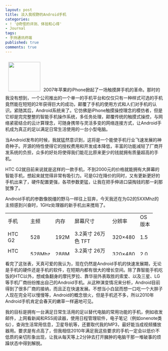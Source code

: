 ```yaml
---
layout: post
title: 淡入我视野的Android手机
categories:
- ! '@奇怪的评测、体验和心得'
- Journal
tags:
- 手持通讯终端
published: true
comments: true
---
```

<p><a rel="attachment wp-att-537" href="http://dynamii.tk/?attachment_id=537"><img class="alignright size-medium wp-image-537" style="margin: 10px;" title="android标志" src="http://trowa.org/wp-content/media/2010/01/android-300x277.jpg" alt="" width="102" height="94" /></a>2007年苹果的iPhone掀起了一场触摸屏手机的革命。那时的我没有想到，一个公司推出的一个单一的手机平台和仅仅只有一种样式可选的手机竟然能在短短的2年获得巨大的成功，颠覆了手机的使用方式和人们对手机的认识。紧随其后，Android系统来了。它仿佛是iPhone触摸操控理念的模仿者，但是它却是完完整整的智能手机操作系统，多任务处理，颠覆传统的触摸式操控，与网络紧密结合的云计算理念，可随身携带与灵活多变的网络连接方式，让Android手机成为真正的足以满足日常生活使用的一台小型电脑。</p>

<p>当Android发布的时候，我就猛然意识到，这将是一个能使手机行业飞速发展的神奇种子。开源的特性使得它的授权费用和开发成本降低，丰富的功能减轻了厂商开发系统的负担，众多的好处将使得我们能花比原来更少的钱就拥有质量超高的手机。</p>

<p>HTC G2就目前来说就是这样的一款手机，不到2000元的价格就能拥有大屏幕的智能手机，想起来就觉得非常有吸引力。可是G2在降价的同时，又有更新更好的手机出来了，硬件配置更强，各项参数更猛，让我在把手伸进口袋掏钱的那一刹那犹豫了。</p>

<p>Android手机的参数像脱缰的野马一样往上狂奔，今天我还在为G2的5XXMhz的主频感到兴奋时，1GHz处理器的新手机出来搅局了。
<table style="border: 0pt solid #000000; width: 472px; height: 135px;" border="0" frame="border">
<tbody>
<tr>
<td>手机</td>
<td>主频</td>
<td colspan="2">内存</td>
<td>屏幕尺寸</td>
<td>分辨率</td>
<td>OS版本</td>
</tr>
<tr>
<td>HTC G2</td>
<td>528</td>
<td colspan="2">192M</td>
<td>3.2英寸 26万色 TFT</td>
<td>320×480</td>
<td>1.5</td>
</tr>
<tr>
<td>HTC G3</td>
<td>528Mhz</td>
<td colspan="2">288M</td>
<td>3.2英寸 26万色TFT</td>
<td>320×480</td>
<td>2.0</td>
</tr>
<tr>
<td>Nexus one</td>
<td>1GHz</td>
<td colspan="2">512M</td>
<td>3.7英寸 1600万色 AMOLED</td>
<td>480×800</td>
<td>2.1</td>
</tr>
</tbody>
</table>
看完了这张表，天真可爱的我认为，现在仍然是Android手机的快速发展期，无论是手机的硬件还是手机的软件，在短期内都有很大的增长空间。除了靠智能手机吃饭的HTC以外，想咸鱼翻身的摩托罗拉、靠华丽外表取胜的索爱、以及三星、LG等手机厂商纷纷推出自己的Android手机。从这种演变情况来分析，Android目前得到了很多厂商的接纳，而且正在快速发展。不想当小白鼠而想一口吃一个大胖子人现在完全可以慢慢等，Android的概念很火，但是手机还不多，所以2010年Android手机肯定会春天的嫩草一样遍地可见。</p>

<p>我的目标是拥有一台满足日常生活用的足以替代电脑的常用功能的手机，例如收发邮件，上网看新闻和RSS阅读器，使用日程管理软件，电子笔记（例如onenote类似），查询生活常用信息，卫星导航等，还要取代我的MP3，最好能当成视频播放器用。要求是有点高了，但我相信2010年满足我这些要求的手机一定会以低价不低质的亲切形象出现，让我从每天等上2分钟去打开臃肿的电脑干那一堆破事的烦躁状态中得到解脱。
<div id="_mcePaste" style="overflow: hidden; position: absolute; left: -10000px; top: 163px; width: 1px; height: 1px;">
<table id="param-tb" style="border-color: #c5d7ed; width: 100%;" border="1" cellspacing="0" cellpadding="0">
<tbody>
<tr>
<td id="param-val-3640" class="val"><span>TFT</span></td>
</tr>
<tr>
<td id="param-tit-3282" width="100"><a href="http://detail.zol.com.cn/product_param/index1784.html" target="_blank">屏幕色彩</a></td>
<td id="param-val-3282" class="val"><em id="edit-btn-3282" class="edit-btn" style="display: none;">参数纠错</em><span>26万色</span></td>
</tr>
<tr>
<td id="param-tit-9694" width="100">主屏尺寸</td>
<td id="param-val-9694" class="val"><em id="edit-btn-9694" class="edit-btn" style="display: none;">参数纠错</em><span>3.2英寸</span></td>
</tr>
</tbody>
</table>
</div></p>
